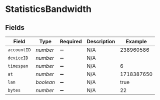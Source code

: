 # StatisticsBandwidth


## Fields

| Field              | Type               | Required           | Description        | Example            |
| ------------------ | ------------------ | ------------------ | ------------------ | ------------------ |
| `accountID`        | *number*           | :heavy_minus_sign: | N/A                | 238960586          |
| `deviceID`         | *number*           | :heavy_minus_sign: | N/A                |                    |
| `timespan`         | *number*           | :heavy_minus_sign: | N/A                | 6                  |
| `at`               | *number*           | :heavy_minus_sign: | N/A                | 1718387650         |
| `lan`              | *boolean*          | :heavy_minus_sign: | N/A                | true               |
| `bytes`            | *number*           | :heavy_minus_sign: | N/A                | 22                 |